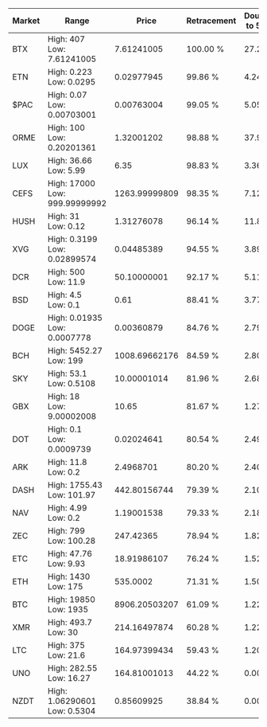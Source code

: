 | Market | Range | Price| Retracement | Doubles to 50% |
| --- | --- | --- | --- | --- |
| BTX | High: 407<br />Low: 7.61241005 | 7.61241005 | 100.00 % | 27.23 |
| ETN | High: 0.223<br />Low: 0.0295 | 0.02977945 | 99.86 % | 4.24 |
| $PAC | High: 0.07<br />Low: 0.00703001 | 0.00763004 | 99.05 % | 5.05 |
| ORME | High: 100<br />Low: 0.20201361 | 1.32001202 | 98.88 % | 37.95 |
| LUX | High: 36.66<br />Low: 5.99 | 6.35 | 98.83 % | 3.36 |
| CEFS | High: 17000<br />Low: 999.99999992 | 1263.99999809 | 98.35 % | 7.12 |
| HUSH | High: 31<br />Low: 0.12 | 1.31276078 | 96.14 % | 11.85 |
| XVG | High: 0.3199<br />Low: 0.02899574 | 0.04485389 | 94.55 % | 3.89 |
| DCR | High: 500<br />Low: 11.9 | 50.10000001 | 92.17 % | 5.11 |
| BSD | High: 4.5<br />Low: 0.1 | 0.61 | 88.41 % | 3.77 |
| DOGE | High: 0.01935<br />Low: 0.0007778 | 0.00360879 | 84.76 % | 2.79 |
| BCH | High: 5452.27<br />Low: 199 | 1008.69662176 | 84.59 % | 2.80 |
| SKY | High: 53.1<br />Low: 0.5108 | 10.00001014 | 81.96 % | 2.68 |
| GBX | High: 18<br />Low: 9.00002008 | 10.65 | 81.67 % | 1.27 |
| DOT | High: 0.1<br />Low: 0.0009739 | 0.02024641 | 80.54 % | 2.49 |
| ARK | High: 11.8<br />Low: 0.2 | 2.4968701 | 80.20 % | 2.40 |
| DASH | High: 1755.43<br />Low: 101.97 | 442.80156744 | 79.39 % | 2.10 |
| NAV | High: 4.99<br />Low: 0.2 | 1.19001538 | 79.33 % | 2.18 |
| ZEC | High: 799<br />Low: 100.28 | 247.42365 | 78.94 % | 1.82 |
| ETC | High: 47.76<br />Low: 9.93 | 18.91986107 | 76.24 % | 1.52 |
| ETH | High: 1430<br />Low: 175 | 535.0002 | 71.31 % | 1.50 |
| BTC | High: 19850<br />Low: 1935 | 8906.20503207 | 61.09 % | 1.22 |
| XMR | High: 493.7<br />Low: 30 | 214.16497874 | 60.28 % | 1.22 |
| LTC | High: 375<br />Low: 21.6 | 164.97399434 | 59.43 % | 1.20 |
| UNO | High: 282.55<br />Low: 16.27 | 164.81001013 | 44.22 % | 0.00 |
| NZDT | High: 1.06290601<br />Low: 0.5304 | 0.85609925 | 38.84 % | 0.00 |
